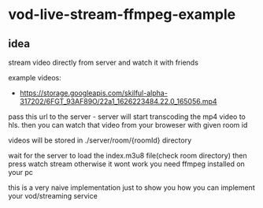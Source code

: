 # vod-live-stream-ffmpeg-example

## idea
stream video directly from server and watch it with friends

example videos:
- https://storage.googleapis.com/skilful-alpha-317202/6FGT_93AF89O/22a1_1626223484.22.0_165056.mp4

pass this url to the server - server will start transcoding the mp4 video to hls. then you can watch that video from your broweser with given room id

videos will be stored in ./server/room/{roomId} directory

wait for the server to load the index.m3u8 file(check room directory) then press watch stream otherwise it wont work
you need ffmpeg installed on your pc


this is a very naive implementation just to show you how you can implement your vod/streaming service 

